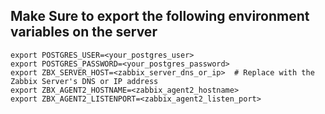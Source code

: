 ## Make Sure to export the following environment variables on the server

```
export POSTGRES_USER=<your_postgres_user>
export POSTGRES_PASSWORD=<your_postgres_password>
export ZBX_SERVER_HOST=<zabbix_server_dns_or_ip>  # Replace with the Zabbix Server's DNS or IP address
export ZBX_AGENT2_HOSTNAME=<zabbix_agent2_hostname>
export ZBX_AGENT2_LISTENPORT=<zabbix_agent2_listen_port>
```
